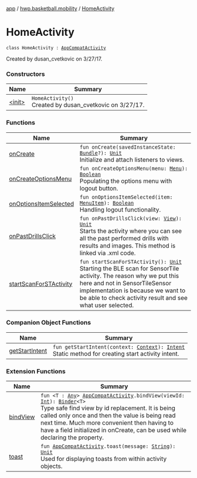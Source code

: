 [app](../../index.md) / [hwp.basketball.mobility](../index.md) / [HomeActivity](.)

# HomeActivity

`class HomeActivity : `[`AppCompatActivity`](https://developer.android.com/reference/android/support/v7/app/AppCompatActivity.html)

Created by dusan_cvetkovic on 3/27/17.

### Constructors

| Name | Summary |
|---|---|
| [&lt;init&gt;](-init-.md) | `HomeActivity()`<br>Created by dusan_cvetkovic on 3/27/17. |

### Functions

| Name | Summary |
|---|---|
| [onCreate](on-create.md) | `fun onCreate(savedInstanceState: `[`Bundle`](https://developer.android.com/reference/android/os/Bundle.html)`?): `[`Unit`](https://kotlinlang.org/api/latest/jvm/stdlib/kotlin/-unit/index.html)<br>Initialize and attach listeners to views. |
| [onCreateOptionsMenu](on-create-options-menu.md) | `fun onCreateOptionsMenu(menu: `[`Menu`](https://developer.android.com/reference/android/view/Menu.html)`): `[`Boolean`](https://kotlinlang.org/api/latest/jvm/stdlib/kotlin/-boolean/index.html)<br>Populating the options menu with logout button. |
| [onOptionsItemSelected](on-options-item-selected.md) | `fun onOptionsItemSelected(item: `[`MenuItem`](https://developer.android.com/reference/android/view/MenuItem.html)`): `[`Boolean`](https://kotlinlang.org/api/latest/jvm/stdlib/kotlin/-boolean/index.html)<br>Handling logout functionality. |
| [onPastDrillsClick](on-past-drills-click.md) | `fun onPastDrillsClick(view: `[`View`](https://developer.android.com/reference/android/view/View.html)`): `[`Unit`](https://kotlinlang.org/api/latest/jvm/stdlib/kotlin/-unit/index.html)<br>Starts the activity where you can see all the past performed drills with results and images. This method is linked via .xml code. |
| [startScanForSTActivity](start-scan-for-s-t-activity.md) | `fun startScanForSTActivity(): `[`Unit`](https://kotlinlang.org/api/latest/jvm/stdlib/kotlin/-unit/index.html)<br>Starting the BLE scan for SensorTile activity. The reason why we put this here and not in SensorTileSensor implementation is because we want to be able to check activity result and see what user selected. |

### Companion Object Functions

| Name | Summary |
|---|---|
| [getStartIntent](get-start-intent.md) | `fun getStartIntent(context: `[`Context`](https://developer.android.com/reference/android/content/Context.html)`): `[`Intent`](https://developer.android.com/reference/android/content/Intent.html)<br>Static method for creating start activity intent. |

### Extension Functions

| Name | Summary |
|---|---|
| [bindView](../../hwp.basketball.mobility.util/android.support.v7.app.-app-compat-activity/bind-view.md) | `fun <T : `[`Any`](https://kotlinlang.org/api/latest/jvm/stdlib/kotlin/-any/index.html)`> `[`AppCompatActivity`](https://developer.android.com/reference/android/support/v7/app/AppCompatActivity.html)`.bindView(viewId: `[`Int`](https://kotlinlang.org/api/latest/jvm/stdlib/kotlin/-int/index.html)`): `[`Binder`](../../hwp.basketball.mobility.util/-binder/index.md)`<T>`<br>Type safe find view by id replacement. It is being called only once and then the value is being read next time. Much more convenient then having to have a field initialized in onCreate, can be used while declaring the property. |
| [toast](../../hwp.basketball.mobility.util/android.support.v7.app.-app-compat-activity/toast.md) | `fun `[`AppCompatActivity`](https://developer.android.com/reference/android/support/v7/app/AppCompatActivity.html)`.toast(message: `[`String`](https://kotlinlang.org/api/latest/jvm/stdlib/kotlin/-string/index.html)`): `[`Unit`](https://kotlinlang.org/api/latest/jvm/stdlib/kotlin/-unit/index.html)<br>Used for displaying toasts from within activity objects. |
